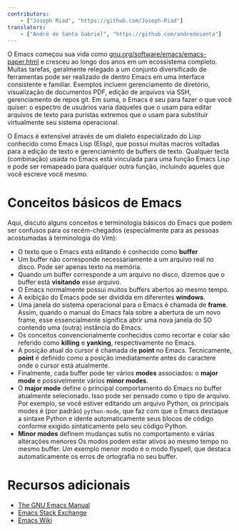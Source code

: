 ```yaml
---
contributors:
    - ["Joseph Riad", "https://github.com/Joseph-Riad"]
translators:
    - ["André de Santa Gabriel", "https://github.com/andredesanta"]
---
```


O Emacs começou sua vida como [gnu.org/software/emacs/emacs-paper.html](https://www.gnu.org/software/emacs/emacs-paper.html) e cresceu
ao longo dos anos em um ecossistema completo. Muitas tarefas, geralmente
relegado a um conjunto diversificado de ferramentas pode ser realizado de dentro
Emacs em uma interface consistente e familiar. Exemplos incluem
gerenciamento de diretório, visualização de documentos PDF, edição de arquivos via SSH, gerenciamento de
repos git. Em suma, o Emacs é seu para fazer
o que você quiser: o espectro de usuários varia daqueles que o usam para
editar arquivos de texto para puristas extremos que o usam para substituir virtualmente seu
sistema operacional.

O Emacs é extensível através de um dialeto especializado do Lisp conhecido como Emacs
Lisp (Elisp), que possui muitas macros voltadas para a edição de texto e
gerenciamento de buffers de texto. Qualquer tecla (combinação) usada no Emacs está vinculada
para uma função Emacs Lisp e pode ser remapeado para qualquer outra função,
incluindo aqueles que você escreve
você mesmo.

# Conceitos básicos de Emacs

Aqui, discuto alguns conceitos e terminologia básicos do Emacs que podem ser
confusos para os recém-chegados (especialmente para as pessoas acostumadas à terminologia do Vim):

  - O texto que o Emacs está editando é conhecido como **buffer**
  - Um buffer não corresponde necessariamente a um arquivo real no disco. Pode ser apenas texto na memória.
  - Quando um buffer corresponde a um arquivo no disco, dizemos que o buffer está **visitando** esse arquivo.
  - O Emacs normalmente possui muitos buffers abertos ao mesmo tempo.
  - A exibição do Emacs pode ser dividida em diferentes **windows**.
  - Uma janela do sistema operacional para o Emacs é chamada de **frame**. Assim, quando o manual do Emacs fala sobre a abertura de um novo frame, esse essencialmente significa abrir uma nova janela do SO contendo uma (outra) instância do Emacs.
  - Os conceitos convencionalmente conhecidos como recortar e colar são referido como **killing** e **yanking**, respectivamente no Emacs.
  - A posição atual do cursor é chamada de **point** no Emacs. Tecnicamente, **point** é definido como a posição imediatamente antes do caractere onde o cursor está atualmente.
  - Finalmente, cada buffer pode ter vários **modes** associados: o **major mode** e possivelmente vários **minor modes**.
  - O **major mode** define o principal comportamento do Emacs no buffer atualmente selecionado. Isso pode ser pensado como o tipo de arquivo. Por exemplo, se você estiver editando um arquivo Python, os principais modes é (por padrão) `python-mode`, que faz com que o Emacs destaque a sintaxe Python e idente automaticamente seus blocos de código conforme exigido sintaticamente pelo seu código Python.
  - **Minor modes** definem mudanças sutis no comportamento e várias alterações menores Os modos podem estar ativos ao mesmo tempo no mesmo buffer. Um exemplo menor modo é o modo flyspell, que destaca automaticamente os erros de ortografia no seu buffer.

# Recursos adicionais

  - [The GNU Emacs Manual](https://www.gnu.org/software/emacs/manual/emacs.html)
  - [Emacs Stack Exchange](https://emacs.stackexchange.com/)
  - [Emacs Wiki](https://www.emacswiki.org/emacs/EmacsWiki)

